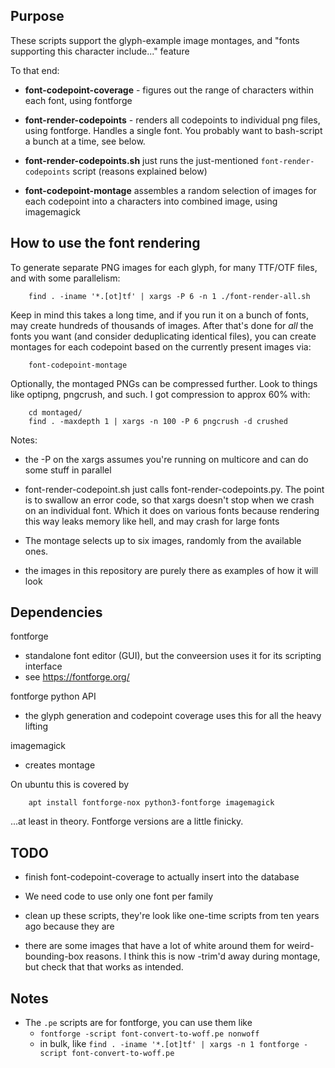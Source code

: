 
## Purpose

These scripts support the glyph-example image montages, and "fonts supporting this character include..." feature

To that end:
* **font-codepoint-coverage** - figures out the range of characters within each font, using fontforge

* **font-render-codepoints** - renders all codepoints to individual png files,  using fontforge. Handles a single font. You probably want to bash-script a bunch at a time, see below. 

* **font-render-codepoints.sh** just runs the just-mentioned `font-render-codepoints` script (reasons explained below)

* **font-codepoint-montage** assembles a random selection of images for each codepoint into a characters into combined image, using imagemagick


## How to use the font rendering

To generate separate PNG images for each glyph, for many TTF/OTF files, and with some parallelism:

        find . -iname '*.[ot]tf' | xargs -P 6 -n 1 ./font-render-all.sh

Keep in mind this takes a long time, and if you run it on a bunch of fonts, may create hundreds of thousands of images.
After that's done for *all* the fonts you want (and consider deduplicating identical files), you can create montages for each codepoint based on the currently present images via:

        font-codepoint-montage

 
Optionally, the montaged PNGs can be compressed further. Look to things like optipng, pngcrush, and such. I got compression to approx 60% with:

        cd montaged/
        find . -maxdepth 1 | xargs -n 100 -P 6 pngcrush -d crushed


Notes:
* the -P on the xargs assumes you're running on multicore and can do some stuff in parallel

* font-render-codepoint.sh just calls font-render-codepoints.py. The point is to swallow an error code, so that xargs doesn't stop when we crash on an individual font. Which it does on various fonts because rendering this way leaks memory like hell, and may crash for large fonts

* The montage selects up to six images, randomly from the available ones.

* the images in this repository are purely there as examples of how it will look


## Dependencies

fontforge
* standalone font editor (GUI), but the conveersion uses it for its scripting interface
* see https://fontforge.org/

fontforge python API
* the glyph generation and codepoint coverage uses this for all the heavy lifting

imagemagick
* creates montage


On ubuntu this is covered by

        apt install fontforge-nox python3-fontforge imagemagick

...at least in theory. Fontforge versions are a little finicky.


## TODO

* finish font-codepoint-coverage to actually insert into the database

* We need code to use only one font per family

* clean up these scripts, they're look like one-time scripts from ten years ago because they are

* there are some images that have a lot of white around them for weird-bounding-box reasons. I think this is now -trim'd away during montage, but check that that works as intended.


## Notes

* The `.pe` scripts are for fontforge, you can use them like
  - `fontforge -script font-convert-to-woff.pe nonwoff`
  - in bulk, like `find . -iname '*.[ot]tf' | xargs -n 1 fontforge -script font-convert-to-woff.pe`


